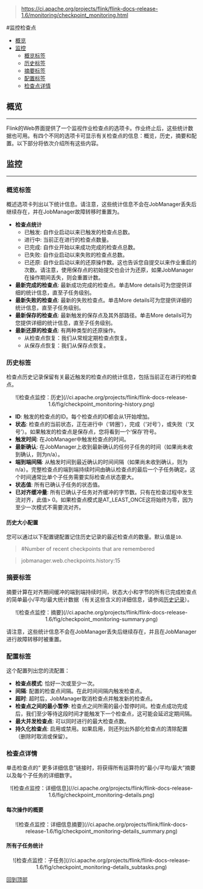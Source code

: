 > https://ci.apache.org/projects/flink/flink-docs-release-1.6/monitoring/checkpoint_monitoring.html

#监控检查点

* [概览](#overview)
* [监控](#monitor)
    * [概览标签](#overview-tab)
    * [历史标签](#history-tab)
    * [摘要标签](#summary-tab)
    * [配置标签](#configuration-tab)
    * [检查点详情](#checkpoint-details)


## 概览[](#overview)
***
Flink的Web界面提供了一个监视作业检查点的选项卡。作业终止后，这些统计数据也可用。有四个不同的选项卡可显示有关检查点的信息：概览，历史，摘要和配置。以下部分将依次介绍所有这些内容。

## 监控[](#monitor)
***
### 概览标签[](#overview-tab)
概述选项卡列出以下统计信息。请注意，这些统计信息不会在JobManager丢失后继续存在，并在JobManager故障转移时重置为。

* **检查点统计**
    * 已触发: 自作业启动以来已触发的检查点总数。
    * 进行中: 当前正在进行的检查点数量。
    * 已完成: 自作业开始以来成功完成的检查点总数。
    * 已失败: 自作业启动以来失败的检查点总数。
    * 已还原: 自作业启动以来的还原操作数。这也告诉您自提交以来作业重启的次数。请注意，使用保存点的初始提交也会计为还原，如果JobManager在操作期间丢失，则会重置计数。
* **最新完成的检查点**: 最新成功完成的检查点。单击More details可为您提供详细的统计信息，直至子任务级别。
* **最新失败的检查点**:  最新的失败检查点。单击More details可为您提供详细的统计信息，直至子任务级别。
* **最新保存的检查点**: 最新触发的保存点及其外部路径。单击More details可为您提供详细的统计信息，直至子任务级别。
* **最新还原的检查点**: 有两种类型的还原操作。
    * 从检查点恢复：我们从常规定期检查点恢复。
    * 从保存点恢复：我们从保存点恢复。

### 历史标签[](#history-tab)
检查点历史记录保留有关最近触发的检查点的统计信息，包括当前正在进行的检查点。
<center>
  ![检查点监控：历史](//ci.apache.org/projects/flink/flink-docs-release-1.6/fig/checkpoint_monitoring-history.png)
</center>

* **ID**: 触发​​的检查点的ID。每个检查点的ID都会从1开始增加。
* **状态**: 检查点的当前状态，正在进行中（‘转圈’），完成（‘对号’），或失败（‘叉号’）。如果触发的检查点是保存点，您将看到一个‘保存’符号。
* **触发时间**: 在JobManager中触发检查点的时间。
* **最新确认**: 在JobManager上收到最新确认的任何子任务的时间（如果尚未收到确认，则为n/a）。
* **端到端间隔**: 从触发时间到最近确认的时间间隔（如果尚未收到确认，则为n/a）。完整检查点的端到端持续时间由确认检查点的最后一个子任务确定。这个时间通常比单个子任务需要实际检查点状态要大。
* **状态值**: 所有已确认子任务的状态值。
* **已对齐缓冲量**: 所有已确认子任务对齐缓冲的字节数。只有在检查过程中发生流对齐，此值> 0。如果检查点模式是AT_LEAST_ONCE这将始终为零，因为至少一次模式不需要流对齐。

#### 历史大小配置[](#history-size-configuration)
您可以通过以下配置键配置记住历史记录的最近检查点的数量。默认值是`10`.

> \#Number of recent checkpoints that are remembered

> jobmanager.web.checkpoints.history:15

### 摘要标签[](#summary-tab)

摘要计算在对齐期间缓冲的端到端持续时间，状态大小和字节的所有已完成检查点的简单最小/平均/最大统计数据（有关这些含义的详细信息，请参阅[历史记录](#history)）。
<center>
  ![检查点监控：摘要](//ci.apache.org/projects/flink/flink-docs-release-1.6/fig/checkpoint_monitoring-summary.png)
</center>

请注意，这些统计信息不会在JobManager丢失后继续存在，并且在JobManager进行故障转移时被重置。

### 配置标签[](#configuration-tab)

这个配置列出您的流配置：

*   **检查点模式**: 恰好一次或至少一次。
*   **间隔**: 配置的检查点间隔。在此时间间隔内触发检查点。
*   **超时**: 超时后，JobManager取消检查点并触发新的检查点。
*   **检查点之间的最小暂停**: 检查点之间所需的最小暂停时间。检查点成功完成后，我们至少等待这段时间才能触发下一个检查点，这可能会延迟定期间隔。
*   **最大并发检查点**: 可以同时进行的最大检查点数。
*   **持久化检查点**: 启用或禁用。如果启用，则还列出外部化检查点的清除配置（删除时取消或保留）。

### 检查点详情[](#checkpoint-details)

单击检查点的“ 更多详细信息”链接时，将获得所有运算符的“最小/平均/最大”摘要以及每个子任务的详细数字。

<center>
  ![检查点监控：详细信息](//ci.apache.org/projects/flink/flink-docs-release-1.6/fig/checkpoint_monitoring-details.png)
</center>

#### 每次操作的概要[](#summary-per-operator)

<center>
  ![检查点监控：详细信息摘要](//ci.apache.org/projects/flink/flink-docs-release-1.6/fig/checkpoint_monitoring-details_summary.png)
</center>

#### 所有子任务统计[](#all-subtask-statistics)

<center>
  ![检查点监控：子任务](//ci.apache.org/projects/flink/flink-docs-release-1.6/fig/checkpoint_monitoring-details_subtasks.png)
</center>

[<span class="glyphicon glyphicon-chevron-up"></span><font style="vertical-align: inherit;"><font style="vertical-align: inherit;"> 回到顶部</font></font>](#top)


